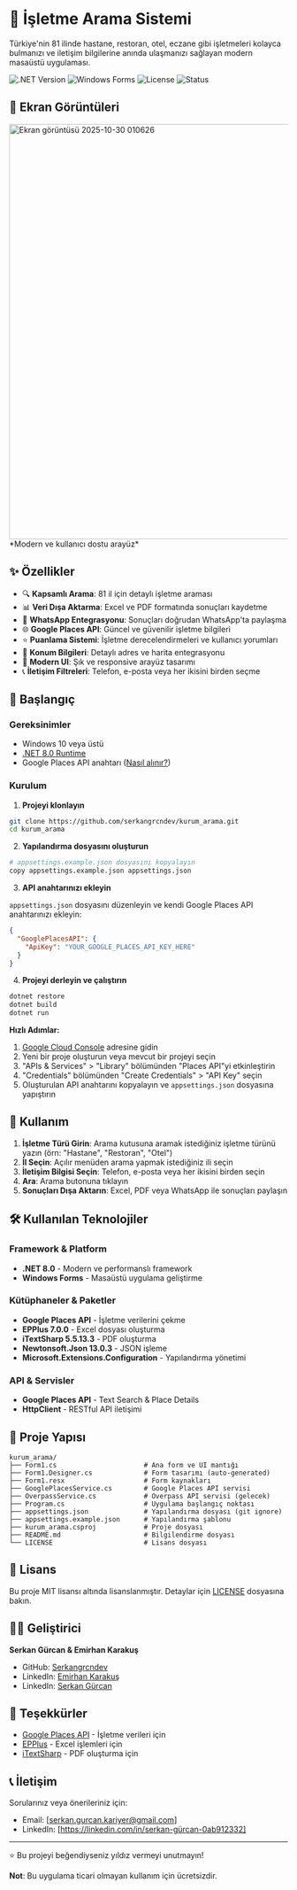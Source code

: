 # 🏢 İşletme Arama Sistemi

Türkiye'nin 81 ilinde hastane, restoran, otel, eczane gibi işletmeleri kolayca bulmanızı ve iletişim bilgilerine anında ulaşmanızı sağlayan modern masaüstü uygulaması.

![.NET Version](https://img.shields.io/badge/.NET-8.0-512BD4?logo=dotnet)
![Windows Forms](https://img.shields.io/badge/Windows%20Forms-blue?logo=windows)
![License](https://img.shields.io/badge/License-MIT-green.svg)
![Status](https://img.shields.io/badge/Status-Active-success)

## 📸 Ekran Görüntüleri

<img width="1235" height="750" alt="Ekran görüntüsü 2025-10-30 010626" src="https://github.com/user-attachments/assets/fa28b750-aa70-41eb-9c06-97b27167d639" />
*Modern ve kullanıcı dostu arayüz*

## ✨ Özellikler

- 🔍 **Kapsamlı Arama**: 81 il için detaylı işletme araması
- 📊 **Veri Dışa Aktarma**: Excel ve PDF formatında sonuçları kaydetme
- 💬 **WhatsApp Entegrasyonu**: Sonuçları doğrudan WhatsApp'ta paylaşma
- 🌐 **Google Places API**: Güncel ve güvenilir işletme bilgileri
- ⭐ **Puanlama Sistemi**: İşletme derecelendirmeleri ve kullanıcı yorumları
- 📍 **Konum Bilgileri**: Detaylı adres ve harita entegrasyonu
- 🎨 **Modern UI**: Şık ve responsive arayüz tasarımı
- 📞 **İletişim Filtreleri**: Telefon, e-posta veya her ikisini birden seçme

## 🚀 Başlangıç

### Gereksinimler

- Windows 10 veya üstü
- [.NET 8.0 Runtime](https://dotnet.microsoft.com/download/dotnet/8.0)
- Google Places API anahtarı ([Nasıl alınır?](#google-places-api-anahtarı-nasıl-alınır))

### Kurulum

1. **Projeyi klonlayın**
```bash
git clone https://github.com/serkangrcndev/kurum_arama.git
cd kurum_arama
```

2. **Yapılandırma dosyasını oluşturun**
```bash
# appsettings.example.json dosyasını kopyalayın
copy appsettings.example.json appsettings.json
```

3. **API anahtarınızı ekleyin**

`appsettings.json` dosyasını düzenleyin ve kendi Google Places API anahtarınızı ekleyin:

```json
{
  "GooglePlacesAPI": {
    "ApiKey": "YOUR_GOOGLE_PLACES_API_KEY_HERE"
  }
}
```

4. **Projeyi derleyin ve çalıştırın**
```bash
dotnet restore
dotnet build
dotnet run
```

**Hızlı Adımlar:**
1. [Google Cloud Console](https://console.cloud.google.com/) adresine gidin
2. Yeni bir proje oluşturun veya mevcut bir projeyi seçin
3. "APIs & Services" > "Library" bölümünden "Places API"yi etkinleştirin
4. "Credentials" bölümünden "Create Credentials" > "API Key" seçin
5. Oluşturulan API anahtarını kopyalayın ve `appsettings.json` dosyasına yapıştırın

## 📖 Kullanım

1. **İşletme Türü Girin**: Arama kutusuna aramak istediğiniz işletme türünü yazın (örn: "Hastane", "Restoran", "Otel")
2. **İl Seçin**: Açılır menüden arama yapmak istediğiniz ili seçin
3. **İletişim Bilgisi Seçin**: Telefon, e-posta veya her ikisini birden seçin
4. **Ara**: Arama butonuna tıklayın
5. **Sonuçları Dışa Aktarın**: Excel, PDF veya WhatsApp ile sonuçları paylaşın

## 🛠️ Kullanılan Teknolojiler

### Framework & Platform
- **.NET 8.0** - Modern ve performanslı framework
- **Windows Forms** - Masaüstü uygulama geliştirme

### Kütüphaneler & Paketler
- **Google Places API** - İşletme verilerini çekme
- **EPPlus 7.0.0** - Excel dosyası oluşturma
- **iTextSharp 5.5.13.3** - PDF oluşturma
- **Newtonsoft.Json 13.0.3** - JSON işleme
- **Microsoft.Extensions.Configuration** - Yapılandırma yönetimi

### API & Servisler
- **Google Places API** - Text Search & Place Details
- **HttpClient** - RESTful API iletişimi

## 📁 Proje Yapısı

```
kurum_arama/
├── Form1.cs                      # Ana form ve UI mantığı
├── Form1.Designer.cs             # Form tasarımı (auto-generated)
├── Form1.resx                    # Form kaynakları
├── GooglePlacesService.cs        # Google Places API servisi
├── OverpassService.cs            # Overpass API servisi (gelecek)
├── Program.cs                    # Uygulama başlangıç noktası
├── appsettings.json              # Yapılandırma dosyası (git ignore)
├── appsettings.example.json      # Yapılandırma şablonu
├── kurum_arama.csproj            # Proje dosyası
├── README.md                     # Bilgilendirme dosyası
└── LICENSE                       # Lisans dosyası
```

## 📝 Lisans

Bu proje MIT lisansı altında lisanslanmıştır. Detaylar için [LICENSE](LICENSE) dosyasına bakın.

## 👨‍💻 Geliştirici

**Serkan Gürcan & Emirhan Karakuş**

- GitHub: [Serkangrcndev](https://github.com/Serkangrcndev)
- LinkedIn: [Emirhan Karakuş](https://www.linkedin.com/in/emrhankarakus/)
- LinkedIn: [Serkan Gürcan](https://linkedin.com/in/serkan-gürcan-0ab912332)

## 🙏 Teşekkürler

- [Google Places API](https://developers.google.com/maps/documentation/places/web-service) - İşletme verileri için
- [EPPlus](https://github.com/EPPlusSoftware/EPPlus) - Excel işlemleri için
- [iTextSharp](https://github.com/itext/itextsharp) - PDF oluşturma için

## 📞 İletişim

Sorularınız veya önerileriniz için:
- Email: [serkan.gurcan.kariyer@gmail.com]
- LinkedIn: [https://linkedin.com/in/serkan-gürcan-0ab912332]

---

⭐ Bu projeyi beğendiyseniz yıldız vermeyi unutmayın!

**Not**: Bu uygulama ticari olmayan kullanım için ücretsizdir.



